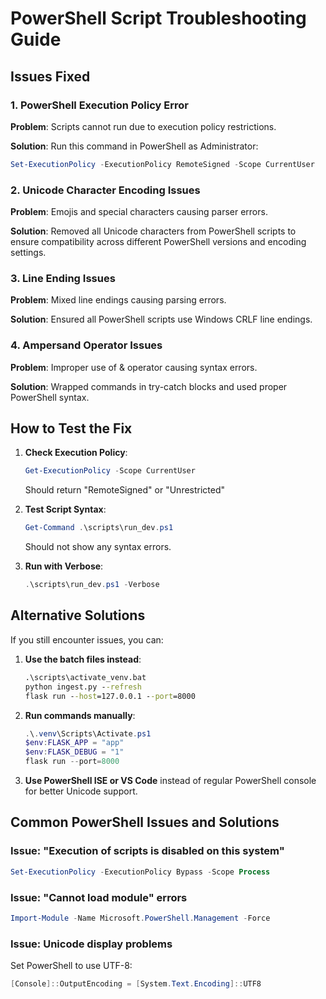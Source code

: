 # PowerShell Script Troubleshooting Guide

## Issues Fixed

### 1. PowerShell Execution Policy Error
**Problem**: Scripts cannot run due to execution policy restrictions.

**Solution**: Run this command in PowerShell as Administrator:
```powershell
Set-ExecutionPolicy -ExecutionPolicy RemoteSigned -Scope CurrentUser
```

### 2. Unicode Character Encoding Issues
**Problem**: Emojis and special characters causing parser errors.

**Solution**: Removed all Unicode characters from PowerShell scripts to ensure compatibility across different PowerShell versions and encoding settings.

### 3. Line Ending Issues
**Problem**: Mixed line endings causing parsing errors.

**Solution**: Ensured all PowerShell scripts use Windows CRLF line endings.

### 4. Ampersand Operator Issues
**Problem**: Improper use of & operator causing syntax errors.

**Solution**: Wrapped commands in try-catch blocks and used proper PowerShell syntax.

## How to Test the Fix

1. **Check Execution Policy**:
   ```powershell
   Get-ExecutionPolicy -Scope CurrentUser
   ```
   Should return "RemoteSigned" or "Unrestricted"

2. **Test Script Syntax**:
   ```powershell
   Get-Command .\scripts\run_dev.ps1
   ```
   Should not show any syntax errors.

3. **Run with Verbose**:
   ```powershell
   .\scripts\run_dev.ps1 -Verbose
   ```

## Alternative Solutions

If you still encounter issues, you can:

1. **Use the batch files instead**:
   ```cmd
   .\scripts\activate_venv.bat
   python ingest.py --refresh
   flask run --host=127.0.0.1 --port=8000
   ```

2. **Run commands manually**:
   ```powershell
   .\.venv\Scripts\Activate.ps1
   $env:FLASK_APP = "app"
   $env:FLASK_DEBUG = "1"
   flask run --port=8000
   ```

3. **Use PowerShell ISE or VS Code** instead of regular PowerShell console for better Unicode support.

## Common PowerShell Issues and Solutions

### Issue: "Execution of scripts is disabled on this system"
```powershell
Set-ExecutionPolicy -ExecutionPolicy Bypass -Scope Process
```

### Issue: "Cannot load module" errors
```powershell
Import-Module -Name Microsoft.PowerShell.Management -Force
```

### Issue: Unicode display problems
Set PowerShell to use UTF-8:
```powershell
[Console]::OutputEncoding = [System.Text.Encoding]::UTF8
```

